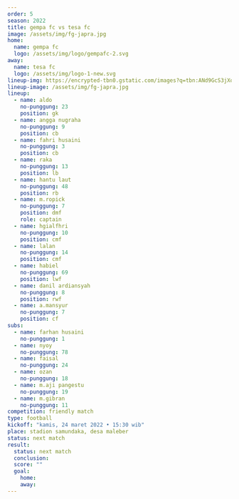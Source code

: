 ```yaml
---
order: 5
season: 2022
title: gempa fc vs tesa fc
image: /assets/img/fg-japra.jpg
home:
  name: gempa fc
  logo: /assets/img/logo/gempafc-2.svg
away:
  name: tesa fc
  logo: /assets/img/logo-1-new.svg
lineup-img: https://encrypted-tbn0.gstatic.com/images?q=tbn:ANd9GcS3jXq0gzpnLc4bBAE_icBzU6q1nLlgZAmfXg&usqp=CAU
lineup-image: /assets/img/fg-japra.jpg
lineup:
  - name: aldo
    no-punggung: 23
    position: gk
  - name: angga nugraha
    no-punggung: 9
    position: cb
  - name: fahri husaini
    no-punggung: 3
    position: cb
  - name: raka
    no-punggung: 13
    position: lb
  - name: hantu laut
    no-punggung: 48
    position: rb
  - name: m.ropick
    no-punggung: 7
    position: dmf
    role: captain
  - name: hgialfhri
    no-punggung: 10
    position: cmf
  - name: lalan
    no-punggung: 14
    position: cmf
  - name: habiel
    no-punggung: 69
    position: lwf
  - name: danil ardiansyah
    no-punggung: 8
    position: rwf
  - name: a.mansyur
    no-punggung: 7
    position: cf
subs:
  - name: farhan husaini
    no-punggung: 1
  - name: nyoy
    no-punggung: 78
  - name: faisal
    no-punggung: 24
  - name: ozan
    no-punggung: 18
  - name: m.aji pangestu
    no-punggung: 19
  - name: m.gibran
    no-punggung: 11
competition: friendly match
type: football 
kickoff: "kamis, 24 maret 2022 • 15:30 wib"
place: stadion samundaka, desa maleber
status: next match
result:
  status: next match
  conclusion: 
  score: ""
  goal: 
    home:
    away:
---
```

